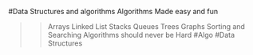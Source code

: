 #Data Structures and algorithms 
Algorithms Made easy and fun
>>Arrays
>>Linked List
>>Stacks
>>Queues
>>Trees
>>Graphs
>>Sorting and Searching
Algorithms should never be Hard
#Algo
#Data Structures
